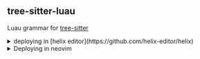 ## tree-sitter-luau

Luau grammar for [tree-sitter](https://github.com/tree-sitter/tree-sitter)

<details>
  <summary>deploying in [helix editor](https://github.com/helix-editor/helix)</summary>

  1. create the `languages.toml` file if it doesn't already exist ([docs](https://docs.helix-editor.com/languages.html))
  2. append two entries inside `languages.toml`:
  ```toml
  [[language]]
  name = "luau"
  scope = "source.luau"
  injection-regex = "^luau$"
  file-types = ["luau", "server.lua", "client.lua"]
  comment-token = "--"
  indent = { tab-width = 2, unit = "  "}
  # language-server = { command = "luau-lsp", args = ["lsp", "--definitions=<path-to-robloxTypes.d.lua>"] }
  roots = [ "aftman.toml", "default.project.json", "wally.toml" ]

  [[grammar]]
  name = "luau"
  source = { git = "https://github.com/polychromatist/tree-sitter-luau" }
  ```
  3. run `.\scripts\clone_helix_queries.ps1` (or manually clone from `.\helix-queries\` into `<helix-config>\runtime\queries\luau`)
  4. run `hx --grammar fetch` && `hx --grammar build`

</details>

<details>
  <summary>Deploying in neovim</summary>
  1. have a c/c++ compiler and nodejs
  2. install [nvim-treesitter](https://github.com/nvim-treesitter/nvim-treesitter)
  3. register parser in init.lua file (or equivalent) with this code fragment:
  
  ```lua
  local parser_config = require "nvim-treesitter.parsers".get_parser_configs()

  local luau_ts_path = "https://github.com/polychromatist/tree-sitter-luau"
  parser_config.luau = {
    install_info = {
      url = luau_ts_path,
      files = {"src/parser.c", "src/scanner.c"},
      branch = "main",
      generate_requires_npm = false,
      requires_generate_from_grammar = false
    },
  }
  ```
  
  4. issue Ex command `:TSInstall luau`
  5. in Neovim config directory (e.g. `%LOCALAPPDATA%\nvim`), do two things:
    - add a file `ftdetect\luau.vim` with the content:
    
    ```vim
    au BufRead,BufNewFile *.luau        set filetype=luau
    ```
    
    - copy `.\nvim-queries\` folder's content (from this project) to `after\queries\luau`

  <details>
    <summary>Deploying [luau-lsp](https://github.com/johnnymorganz/luau-lsp) for high quality linting</summary>

    1. download or compile `luau-lsp`: https://github.com/JohnnyMorganz/luau-lsp/releases
    2. make sure you have either an `aftman.toml`, `wally.toml`, or `default.project.json` file in the project root
    3. modify this lsp config skeleton & put in init.lua file:
    
    ```lua
    local MY_LUAU_LSP_PATH = "C:\\bin\\luau-lsp.exe"
    local MY_DIAGNOSTIC_KEY = "<C-N>" -- ctrl N
    local MY_LOOKUP_KEY = "K" -- shift K

    -- LSP Diagnostics Options Setup 
    local sign = function(opts)
      vim.fn.sign_define(opts.name, {
        texthl = opts.name,
        text = opts.text,
        numhl = ''
      })
    end

    sign({name = 'DiagnosticSignError', text = ''})
    sign({name = 'DiagnosticSignWarn', text = ''})
    sign({name = 'DiagnosticSignHint', text = ''})
    sign({name = 'DiagnosticSignInfo', text = ''})

    vim.diagnostic.config({
        virtual_text = false,
        signs = true,
        update_in_insert = true,
        underline = true,
        severity_sort = false,
        float = {
            border = 'rounded',
            source = 'always',
            header = '',
            prefix = '',
        },
    })

    -- overwrite keymap on LSP enabled buffers
    vim.api.nvim_create_autocmd('LspAttach', {
      callback = function(args)
        vim.keymap.set('n', MY_LOOKUP_KEY, vim.lsp.buf.hover, { buffer = args.buf })
        vim.keymap.set('n', MY_DIAGNOSTIC_KEY, function()
          vim.diagnostic.open_float(nil, { focusable = false })
        end, {buffer = true})
      end
    })

    -- autocmd-event LSP Server Start Callback
    function _G.start_luau_lsp()
      vim.lsp.start({
        name = 'nvim-luau-lsp',
        cmd = {MY_LUAU_LSP_PATH, 'lsp'},
        root_dir = vim.fs.dirname(vim.fs.find({'aftman.toml', 'wally.toml', 'default.project.json'}, { upward = true })[1])
      })
    end

    -- enable signcolumn and register autocmd-event
    vim.cmd([[
    set signcolumn=yes
    au BufRead,BufNewFile *.luau lua _G.start_luau_lsp()
    ]])
    ```
  
  </details>

</details>